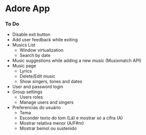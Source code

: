 # Adore App

### To Do
- Disable exit button
- Add user feedback while exiting
- Musics List
  - Window virtualization
  - Search by date
- Music suggestions while adding a new music (Musixmatch API)
- Music page
  - Lyrics
  - Delete/Edit music
  - Show singers, tones and dates
- User and password login
- Group settings
  - Users roles
  - Manage users and singers
- Preferencias do usuário
  - Tema
  - Esconder texto do tom (Lá) e mostrar só a cifra (A)
  - Mostrar relativa menor (A/F#m)
  - Mostrar bemol ou sustenido
